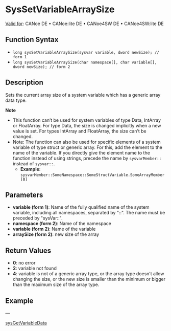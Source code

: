 # SysSetVariableArraySize

[Valid for](../../../Shared/FeatureAvailability.md): CANoe DE • CANoe:lite DE • CANoe4SW DE • CANoe4SW:lite DE

## Function Syntax

- `long sysSetVariableArraySize(sysvar variable, dword newSize); // form 1`
- `long sysSetVariableArraySize(char namespace[], char variable[], dword newSize); // form 2`

## Description

Sets the current array size of a system variable which has a generic array data type.

**Note**

- This function can’t be used for system variables of type Data, IntArray or FloatArray. For type Data, the size is changed implicitly when a new value is set. For types IntArray and FloatArray, the size can’t be changed.
- Note: The function can also be used for specific elements of a system variable of type struct or generic array. For this, add the element to the name of the variable. If you directly give the element name to the function instead of using strings, precede the name by `sysvarMember::` instead of `sysvar::`.
  - **Example**: `sysvarMember::SomeNamespace::SomeStructVariable.SomeArrayMember[0]`

## Parameters

- **variable (form 1)**: Name of the fully qualified name of the system variable, including all namespaces, separated by "::". The name must be preceded by "sysVar::".
- **namespace (form 2)**: Name of the namespace
- **variable (form 2)**: Name of the variable
- **arraySize (form 2)**: new size of the array

## Return Values

- **0**: no error
- **2**: variable not found
- **4**: variable is not of a generic array type, or the array type doesn’t allow changing the size, or the new size is smaller than the minimum or bigger than the maximum size of the array type.

## Example

—

[sysGetVariableData](CAPLfunctionSysGetVariableData.md)

